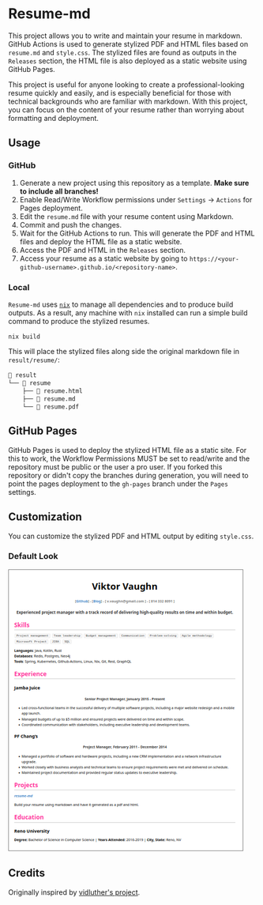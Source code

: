 # Resume-md

This project allows you to write and maintain your resume in markdown. GitHub
Actions is used to generate stylized PDF and HTML files based on `resume.md`
and `style.css`. The stylized files are found as outputs in the `Releases`
section, the HTML file is also deployed as a static website using GitHub Pages.

This project is useful for anyone looking to create a professional-looking
resume quickly and easily, and is especially beneficial for those with
technical backgrounds who are familiar with markdown. With this project, you
can focus on the content of your resume rather than worrying about formatting
and deployment.


## Usage


### GitHub

1. Generate a new project using this repository as a template. **Make sure to include all branches!**
2. Enable Read/Write Workflow permissions under `Settings` -> `Actions` for Pages deployment.
3. Edit the `resume.md` file with your resume content using Markdown.
4. Commit and push the changes.
5. Wait for the GitHub Actions to run. This will generate the PDF and HTML files and deploy
the HTML file as a static website.
6. Access the PDF and HTML in the `Releases` section.
7. Access your resume as a static website by going to `https://<your-github-username>.github.io/<repository-name>`.


### Local

`Resume-md` uses [`nix`](https://www.nixos.org) to manage all dependencies and
to produce build outputs. As a result, any machine with `nix` installed can run
a simple build command to produce the stylized resumes.
```shell
nix build
```

This will place the stylized files along side the original markdown file in
`result/resume/`:
```shell
 result
└──  resume
    ├──  resume.html
    ├──  resume.md
    └──  resume.pdf
```

## GitHub Pages

GitHub Pages is used to deploy the stylized HTML file as a static site. For this to work,
the Workflow Permissions MUST be set to read/write and the repository must be public or
the user a pro user. If you forked this repository or didn't copy the branches during generation,
you will need to point the pages deployment to the `gh-pages` branch under the `Pages` settings.


## Customization

You can customize the stylized PDF and HTML output by editing `style.css`.


### Default Look

![demo](./demo.png)


## Credits

Originally inspired by [vidluther's project](https://github.com/vidluther/markdown-resume).
